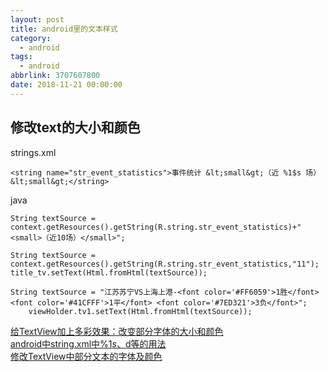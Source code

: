 ```yaml
---
layout: post
title: android里的文本样式
category: 
  - android
tags: 
  - android
abbrlink: 3707607800
date: 2018-11-21 00:00:00
---
```


## 修改text的大小和颜色

strings.xml  

	<string name="str_event_statistics">事件统计 &lt;small&gt;（近 %1$s 场）&lt;small&gt;</string>

java  

    String textSource = context.getResources().getString(R.string.str_event_statistics)+"<small>（近10场）</small>";

	String textSource = context.getResources().getString(R.string.str_event_statistics,"11");
    title_tv.setText(Html.fromHtml(textSource));

    String textSource = "江苏苏宁VS上海上港-<font color='#FF6059'>1胜</font> <font color='#41CFFF'>1平</font> <font color='#7ED321'>3负</font>";
        viewHolder.tv1.setText(Html.fromHtml(textSource));


[给TextView加上多彩效果：改变部分字体的大小和颜色](https://blog.csdn.net/singwhatiwanna/article/details/18363899)  
[android中string.xml中%1$s、%1$d等的用法](https://www.cnblogs.com/Eric-zhao/p/5230007.html)  
[修改TextView中部分文本的字体及颜色](https://www.jianshu.com/p/f6cef78e8652)  